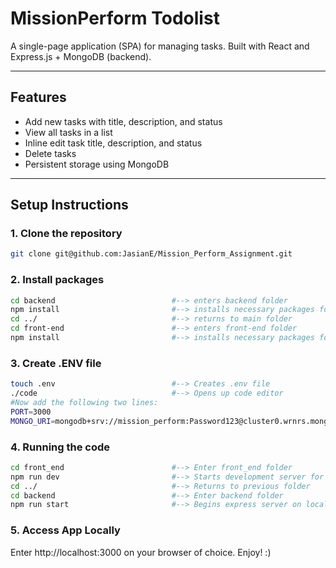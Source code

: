 # MissionPerform Todolist

A single-page application (SPA) for managing tasks. Built with React and Express.js + MongoDB (backend).

---

## Features

- Add new tasks with title, description, and status  
- View all tasks in a list  
- Inline edit task title, description, and status  
- Delete tasks  
- Persistent storage using MongoDB  

---

## Setup Instructions

### 1. Clone the repository
```bash
git clone git@github.com:JasianE/Mission_Perform_Assignment.git
```

### 2. Install packages
```bash
cd backend                          #--> enters backend folder
npm install                         #--> installs necessary packages for backend
cd ../                              #--> returns to main folder
cd front-end                        #--> enters front-end folder
npm install                         #--> installs necessary packages for front-end
```

### 3. Create .ENV file
```bash
touch .env                          #--> Creates .env file
./code                              #--> Opens up code editor
#Now add the following two lines:
PORT=3000
MONGO_URI=mongodb+srv://mission_perform:Password123@cluster0.wrnrs.mongodb.net/?retryWrites=true&w=majority&appName=Cluster0
```

### 4. Running the code
```bash
cd front_end                        #--> Enter front_end folder
npm run dev                         #--> Starts development server for react on localhost:5173
cd ../                              #--> Returns to previous folder
cd backend                          #--> Enter backend folder
npm run start                       #--> Begins express server on localhost:3000
```

### 5. Access App Locally
Enter http://localhost:3000 on your browser of choice. Enjoy! :)




